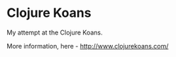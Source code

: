# Clojure Koans

My attempt at the Clojure Koans.

More information, here - http://www.clojurekoans.com/
